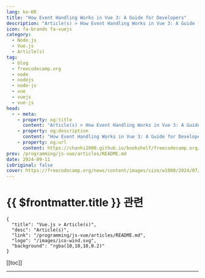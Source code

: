 ```yaml
---
lang: ko-KR
title: "How Event Handling Works in Vue 3: A Guide for Developers"
description: "Article(s) > How Event Handling Works in Vue 3: A Guide for Developers"
icon: fa-brands fa-vuejs
category: 
  - Node.js
  - Vue.js
  - Article(s)
tag: 
  - blog
  - freecodecamp.org
  - node
  - nodejs
  - node-js
  - vue
  - vuejs
  - vue-js
head:
  - - meta:
    - property: og:title
      content: "Article(s) > How Event Handling Works in Vue 3: A Guide for Developers"
    - property: og:description
      content: "How Event Handling Works in Vue 3: A Guide for Developers"
    - property: og:url
      content: https://chanhi2000.github.io/bookshelf/freecodecamp.org/how-event-handling-works-in-vue-3-guide-for-devs.html
prev: /programming/js-vue/articles/README.md
date: 2024-09-11
isOriginal: false
cover: https://freecodecamp.org/news/content/images/size/w1000/2024/07/how-event-handling-works-in-vue-3-guide-for-devs.png
---
```


# {{ $frontmatter.title }} 관련

```component VPCard
{
  "title": "Vue.js > Article(s)",
  "desc": "Article(s)",
  "link": "/programming/js-vue/articles/README.md",
  "logo": "/images/ico-wind.svg",
  "background": "rgba(10,10,10,0.2)"
}
```

[[toc]]

---

<SiteInfo
  name="How Event Handling Works in Vue 3: A Guide for Developers"
  desc="Event handling in Vue 3 allows developers to respond to user interactions like clicks, key presses, form submissions, and more. Vue provides simple and flexible ways to manage these interactions, enabling you to build dynamic and engaging application..."
  url="https://freecodecamp.org/news/how-event-handling-works-in-vue-3-guide-for-devs/"
  logo="https://cdn.freecodecamp.org/universal/favicons/favicon.ico"
  preview="https://cdn.hashnode.com/res/hashnode/image/upload/v1725980520061/87728aa1-f3c5-451d-9f11-5163f527d029.png"/>

<!-- TODO: 작성 -->

<!-- 
Event handling in Vue 3 allows developers to respond to user interactions like clicks, key presses, form submissions, and more.

Vue provides simple and flexible ways to manage these interactions, enabling you to build dynamic and engaging applications.

### -in-this-guide-well-cover">In this guide, we'll cover:

- Basic event handling (for example, `click` events)
<li>Event modifiers like `.prevent`, `.once`, and `.stop`
<li>Custom events between parent and child components
<li>Handling events in forms
<li>Keyboard events
<li>The basics of `emit`
<li>The basics of `v-model`

By the end, you'll be able to handle a wide range of events and improve user interaction in your Vue applications.

### -basic-event-handling">Basic Event Handling

Vue makes it easy to handle basic events like `click`, `input`, and `submit` directly in your template. You can use the `@` symbol (short for `v-on`) to listen for events on DOM elements.

<h4 id="heading-example-handling-a-click-event">Example: Handling a Click Event</h4>
```xml
<</span>template</span>></span></span>
  <</span>div</span>></span></span>
    <</span>button</span> @click</span>=</span>"</span>handleClick"</span></span>></span></span>Click Me</</span>button</span>></span></span>
    <</span>p</span>></span></span>{{ message }}</</span>p</span>></span></span>
  </</span>div</span>></span></span>
</</span>template</span>></span></span>

<</span>script</span> setup</span>></span></span>
import { ref } from 'vue';

const message = ref('Hello, Vue 3!');

function handleClick() {
  message.value = 'Button Clicked!';
}
</</span>script</span>></span></span>
```

<h4 id="heading-code-explanation">Code explanation:</h4>
- `@click="handleClick"`: The `@` symbol is shorthand for `v-on`. It listens for the `click` event and calls the `handleClick` method when the button is clicked.
<li>`message.value = 'Button Clicked!'`: In Vue 3's Composition API, `ref` creates reactive variables. When the button is clicked, the `message` reacts to variable updates, and the change is reflected in the DOM automatically.

This simple mechanism of listening to events and binding methods is foundational to handling user interactions in Vue.

### -event-modifiers">Event Modifiers

Vue event modifiers allow you to control how events are handled, preventing default behavior or stopping propagation, for example. Common event modifiers include `.prevent`, `.stop`, `.once`, `.capture`, and `.passive`.

<h4 id="heading-1-the-prevent-modifier">1. The `.prevent` Modifier</h4>
The `.prevent` modifier calls `event.preventDefault()`, preventing the default behavior of events like form submission.

<h5 id="heading-example-using-prevent-to-handle-form-submission">Example: Using `.prevent` to Handle Form Submission</h5>
```xml
<</span>template</span>></span></span>
  <</span>form</span> @submit.prevent</span>=</span>"</span>handleSubmit"</span></span>></span></span>
    <</span>input</span> type</span>=</span>"</span>text"</span></span> v-model</span>=</span>"</span>inputValue"</span></span> /></span></span>
    <</span>button</span> type</span>=</span>"</span>submit"</span></span>></span></span>Submit</</span>button</span>></span></span>
  </</span>form</span>></span></span>
  <</span>p</span>></span></span>{{ output }}</</span>p</span>></span></span>
</</span>template</span>></span></span>

<</span>script</span> setup</span>></span></span>
import { ref } from 'vue';

const inputValue = ref('');
const output = ref('');

function handleSubmit() {
  output.value = `Form submitted with value: ${inputValue.value}`;
}
</</span>script</span>></span></span>
```

<h4 id="heading-code-explanation-1">Code explanation:</h4>
- `@submit.prevent`: Prevents the form from refreshing the page when submitted, allowing the `handleSubmit` function to process the form data instead.
<li>`v-model="inputValue"`: Two-way data binding between the form input and the `inputValue` reactive variable. It updates in real time as the user types.

**When to use** `.prevent`**:** Use `.prevent` when handling forms or other elements where you want to prevent the default behavior, such as preventing links from navigating.

<h4 id="heading-2-the-stop-modifier">2. The `.stop` Modifier</h4>
The `.stop` modifier calls `event.stopPropagation()`, preventing the event from bubbling up to parent elements.

<h5 id="heading-example-prevent-event-bubbling">Example: Prevent Event Bubbling</h5>
```xml
<</span>template</span>></span></span>
  <</span>div</span> @click</span>=</span>"</span>handleDivClick"</span></span>></span></span>
    <</span>button</span> @click.stop</span>=</span>"</span>handleButtonClick"</span></span>></span></span>Click Me</</span>button</span>></span></span>
  </</span>div</span>></span></span>
  <</span>p</span>></span></span>{{ message }}</</span>p</span>></span></span>
</</span>template</span>></span></span>

<</span>script</span> setup</span>></span></span>
import { ref } from 'vue';

const message = ref('');

function handleDivClick() {
  message.value = 'Div clicked!';
}

function handleButtonClick() {
  message.value = 'Button clicked!';
}
</</span>script</span>></span></span>
```

<h4 id="heading-code-explanation-2">Code explanation:</h4>
- `.stop`: Clicking the button only triggers `handleButtonClick` and prevents the click from propagating to the parent `div`. Without `.stop`, clicking the button would also trigger `handleDivClick`.

**When to use** `.stop`**:** Use it to prevent parent elements from reacting to child element events.

<h4 id="heading-3-the-once-modifier">3. The `.once` Modifier</h4>
The `.once` modifier ensures that the event listener is only called once.

<h5 id="heading-example-handling-a-click-event-once">Example: Handling a Click Event Once</h5>
```xml
<</span>template</span>></span></span>
  <</span>button</span> @click.once</span>=</span>"</span>handleClickOnce"</span></span>></span></span>Click Me Once</</span>button</span>></span></span>
  <</span>p</span>></span></span>{{ message }}</</span>p</span>></span></span>
</</span>template</span>></span></span>

<</span>script</span> setup</span>></span></span>
import { ref } from 'vue';

const message = ref('');

function handleClickOnce() {
  message.value = 'Button clicked once!';
}
</</span>script</span>></span></span>
```

<h4 id="heading-code-explanation-3">Code explanation:</h4>
- `.once`: The `handleClickOnce` method is triggered the first time the button is clicked. Subsequent clicks do nothing because the event listener is removed after the first execution.

**When to use** `.once`**:** Use it for actions that should only happen once, such as a one-time form submission.

<h4 id="heading-4-the-capture-modifier">4. The `.capture` Modifier</h4>
The `.capture` modifier makes the event handler trigger during the capture phase rather than the bubbling phase.

<h5 id="heading-example-handling-an-event-in-the-capture-phase">Example: Handling an Event in the Capture Phase</h5>
```xml
<</span>template</span>></span></span>
  <</span>div</span> @click.capture</span>=</span>"</span>handleClickCapture"</span></span>></span></span>
    <</span>button</span> @click</span>=</span>"</span>handleClickButton"</span></span>></span></span>Click Me</</span>button</span>></span></span>
  </</span>div</span>></span></span>
  <</span>p</span>></span></span>{{ message }}</</span>p</span>></span></span>
</</span>template</span>></span></span>

<</span>script</span> setup</span>></span></span>
import { ref } from 'vue';

const message = ref('');

function handleClickCapture() {
  message.value = 'Click event captured!';
}

function handleClickButton() {
  message.value = 'Button clicked!';
}
</</span>script</span>></span></span>
```

<h4 id="heading-code-explanation-4">Code explanation:</h4>
- `.capture`: The click on the parent `div` is handled first, before the child button’s click event, because the `capture` phase happens before the bubbling phase.

**When to use** `.capture`**:** Useful when you need to intercept an event before it reaches its target.

### -custom-events">Custom Events

In Vue, child components can emit custom events to communicate with parent components. This pattern is commonly used to pass data or trigger methods in parent components.

<h4 id="heading-example-emitting-and-handling-custom-events">Example: Emitting and Handling Custom Events</h4>
`ParentComponent.vue`:

```xml
<</span>template</span>></span></span>
  <</span>ChildComponent</span> @custom-event</span>=</span>"</span>handleCustomEvent"</span></span> /></span></span>
  <</span>p</span>></span></span>{{ parentMessage }}</</span>p</span>></span></span>
</</span>template</span>></span></span>

<</span>script</span> setup</span>></span></span>
import { ref } from 'vue';
import ChildComponent from './ChildComponent.vue';

const parentMessage = ref('');

function handleCustomEvent(payload) {
  parentMessage.value = `Received custom event with payload: ${payload}`;
}
</</span>script</span>></span></span>
```

`ChildComponent.vue`:

```xml
<</span>template</span>></span></span>
  <</span>button</span> @click</span>=</span>"</span>emitCustomEvent"</span></span>></span></span>Emit Custom Event</</span>button</span>></span></span>
</</span>template</span>></span></span>

<</span>script</span> setup</span>></span></span>
import { defineEmits } from 'vue';

const emit = defineEmits();

function emitCustomEvent() {
  emit('custom-event', 'Hello from ChildComponent');
}
</</span>script</span>></span></span>
```

<h4 id="heading-code-explanation-5">Code explanation:</h4>
- `defineEmits()`: This is used in the child component to define custom events. Here, the child emits a `custom-event` with a payload of `'Hello from ChildComponent'`. (<a href="https://asfakahmedsblog.hashnode.dev/understanding-vuejs-emit-a-complete-guide">you can learn more details of emit from here</a>)
<li>**Event Handling in Parent**: The parent component listens for `custom-event` and responds by updating its `parentMessage` with the event payload.

**When to use custom events:** Use them for communication between parent and child components, especially for passing data from child to parent.

### -event-handling-in-forms">Event Handling in Forms

Vue’s `v-model` simplifies handling form inputs by creating two-way data binding between the form field and a data variable.

<h4 id="heading-example-handling-input-and-form-submission">Example: Handling Input and Form Submission</h4>
```xml
<</span>template</span>></span></span>
  <</span>form</span> @submit.prevent</span>=</span>"</span>handleSubmit"</span></span>></span></span>
    <</span>input</span> v-model</span>=</span>"</span>formData.name"</span></span> placeholder</span>=</span>"</span>Name"</span></span> /></span></span>
    <</span>input</span> v-model</span>=</span>"</span>formData.email"</span></span> placeholder</span>=</span>"</span>Email"</span></span> /></span></span>
    <</span>button</span> type</span>=</span>"</span>submit"</span></span>></span></span>Submit</</span>button</span>></span></span>
  </</span>form</span>></span></span>
  <</span>p</span>></span></span>{{ formOutput }}</</span>p</span>></span></span>
</</span>template</span>></span></span>

<</span>script</span> setup</span>></span></span>
import { ref } from 'vue';

const formData = ref({ name: '', email: '' });
const formOutput = ref('');

function handleSubmit() {
  formOutput.value = `Submitted Name: ${formData.value.name}, Email: ${formData.value.email}`;
}
</</span>script</span>></span></span>
```

<h4 id="heading-code-explanation-6">Code explanation:</h4>
- `v-model="`<a href="http://formData.name">`formData.name`</a>`"`: This binds the input field directly to the <a href="http://formData.name">`formData.name`</a> variable, allowing automatic updates as the user types. (<a href="https://asfakahmedsblog.hashnode.dev/understanding-vuejs-v-model-a-complete-guide">you can learn more details of v-model from here</a>)
<li>The `handleSubmit` method processes the form data and displays it in the paragraph below the form.

### -keyboard-events">Keyboard Events

Vue also makes it easy to handle keyboard events such as `keydown`, `keyup`, and `keypress`.

<h4 id="heading-example-handling-keyboard-events">Example: Handling Keyboard Events</h4>
```xml
<</span>template</span>></span></span>
  <</span>input</span> @keydown.enter</span>=</span>"</span>handleEnterKey"</span></span> placeholder</span>=</span>"</span>Press Enter"</span></span> /></span></span>
  <</span>p</span>></span></span>{{ message }}</</span>p</span>></span></span>
</</span>template</span>></span></span>

<</span>script</span> setup</span>></span></span>
import { ref } from 'vue';

const message = ref('');

function handleEnterKey() {
  message.value = 'Enter key pressed!';
}
</</span>script</span>></span></span>
```

<h4 id="heading-code-explanation-7">Code explanation:</h4>
- `@keydown.enter`: Listens for the `enter` keypress and triggers the `handleEnterKey` function when pressed. This is useful for form submissions or other actions that should be triggered by a specific key press.

### -wrapping-up">Wrapping Up

Event handling in Vue 3 is pretty straightforward and flexible. From basic click events to custom events and form handling, Vue's event system allows you to create interactive, dynamic applications.

By using event modifiers and custom events, you can fine-tune how events are handled in your app. Understanding these techniques will enable you to create responsive, user-friendly interfaces.

-->


